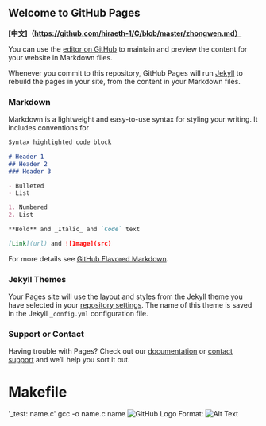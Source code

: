 ## Welcome to GitHub Pages


**[中文]（https://github.com/hiraeth-1/C/blob/master/zhongwen.md）**

You can use the [editor on GitHub](https://github.com/skaura-1/C) to maintain and preview the content for your website in Markdown files.

Whenever you commit to this repository, GitHub Pages will run [Jekyll](https://jekyllrb.com/) to rebuild the pages in your site, from the content in your Markdown files.

### Markdown

Markdown is a lightweight and easy-to-use syntax for styling your writing. It includes conventions for

```markdown
Syntax highlighted code block

# Header 1
## Header 2
### Header 3

- Bulleted
- List

1. Numbered
2. List

**Bold** and _Italic_ and `Code` text

[Link](url) and ![Image](src)
```

For more details see [GitHub Flavored Markdown](https://guides.github.com/features/mastering-markdown/).

### Jekyll Themes

Your Pages site will use the layout and styles from the Jekyll theme you have selected in your [repository settings](https://github.com/Aixek/C/settings). The name of this theme is saved in the Jekyll `_config.yml` configuration file.

### Support or Contact

Having trouble with Pages? Check out our [documentation](https://help.github.com/categories/github-pages-basics/) or [contact support](https://github.com/contact) and we’ll help you sort it out.
# Makefile
'_test: name.c'
   gcc -o name.c name
![GitHub Logo](/images/38992D4F-1211-4F1A-9AD5-1B314A548061.png)
Format: ![Alt Text](https://github.com/skaura-1/C/blob/master/%E5%9B%BE%E7%89%87/38992D4F-1211-4F1A-9AD5-1B314A548061.png)
